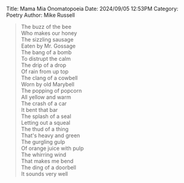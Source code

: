 Title: Mama Mia Onomatopoeia
Date: 2024/09/05 12:53PM
Category: Poetry
Author: Mike Russell

> The buzz of the bee<br>
> Who makes our honey<br>
> The sizzling sausage<br>
> Eaten by Mr. Gossage<br>
> The bang of a bomb<br>
> To distrupt the calm<br>
> The drip of a drop<br>
> Of rain from up top<br>
> The clang of a cowbell<br>
> Worn by old Marybell<br>
> The popping of popcorn<br>
> All yellow and warm<br>
> The crash of a car<br>
> It bent that bar<br>
> The splash of a seal<br>
> Letting out a squeal<br>
> The thud of a thing<br>
> That's heavy and green<br>
> The gurgling gulp<br>
> Of orange juice with pulp<br>
> The whirring wind<br>
> That makes me bend<br>
> The ding of a doorbell<br>
> It sounds very well
